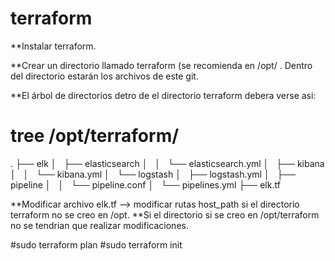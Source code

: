 # terraform

**Instalar terraform.

**Crear un directorio llamado terraform (se recomienda en /opt/ . Dentro del directorio estarán los archivos de este git.

**El árbol de directorios detro de el directorio terraform debera verse asi:
# tree /opt/terraform/
.
├── elk
│   ├── elasticsearch
│   │   └── elasticsearch.yml
│   ├── kibana
│   │   └── kibana.yml
│   └── logstash
│       ├── logstash.yml
│       ├── pipeline
│       │   └── pipeline.conf
│       └── pipelines.yml
├── elk.tf


**Modificar archivo elk.tf --> modificar rutas host_path si el directorio terraform no se creo en /opt. 
**Si el directorio si se creo en /opt/terraform no se tendrian que realizar modificaciones. 

#sudo terraform plan
#sudo terraform init
